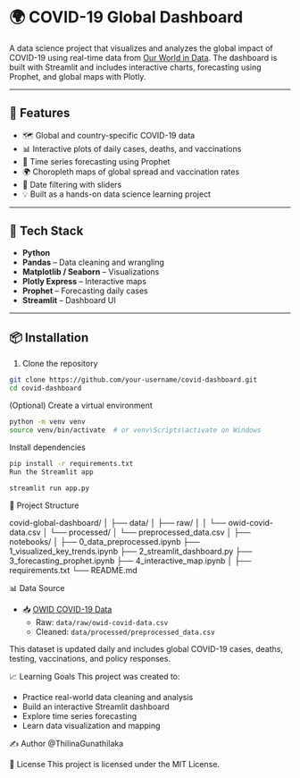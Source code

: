 # 🌍 COVID-19 Global Dashboard

A data science project that visualizes and analyzes the global impact of COVID-19 using real-time data from [Our World in Data](https://ourworldindata.org/coronavirus). The dashboard is built with Streamlit and includes interactive charts, forecasting using Prophet, and global maps with Plotly.

---

## 📌 Features

- 🗺️ Global and country-specific COVID-19 data
- 📊 Interactive plots of daily cases, deaths, and vaccinations
- 🔮 Time series forecasting using Prophet
- 🌍 Choropleth maps of global spread and vaccination rates
- 📅 Date filtering with sliders
- 💡 Built as a hands-on data science learning project

---

## 🧰 Tech Stack

- **Python**
- **Pandas** – Data cleaning and wrangling
- **Matplotlib / Seaborn** – Visualizations
- **Plotly Express** – Interactive maps
- **Prophet** – Forecasting daily cases
- **Streamlit** – Dashboard UI

---

## 📦 Installation

1. Clone the repository

```bash
git clone https://github.com/your-username/covid-dashboard.git
cd covid-dashboard
```
(Optional) Create a virtual environment

```bash
python -m venv venv
source venv/bin/activate  # or venv\Scripts\activate on Windows
```
Install dependencies

```bash
pip install -r requirements.txt
Run the Streamlit app
```

```bash
streamlit run app.py
```
📁 Project Structure

covid-global-dashboard/
│
├── data/
│   ├── raw/
│   │   └── owid-covid-data.csv
│   └── processed/
│       └── preprocessed_data.csv
│
├── notebooks/
│   ├── 0_data_preprocessed.ipynb
├── 1_visualized_key_trends.ipynb
├── 2_streamlit_dashboard.py
├── 3_forecasting_prophet.ipynb
├── 4_interactive_map.ipynb
│
├── requirements.txt
└── README.md

📊 Data Source
- 📥 [OWID COVID-19 Data](https://github.com/owid/covid-19-data/tree/master/public/data)  
  - Raw: `data/raw/owid-covid-data.csv`  
  - Cleaned: `data/processed/preprocessed_data.csv`

This dataset is updated daily and includes global COVID-19 cases, deaths, testing, vaccinations, and policy responses.

📈 Learning Goals
This project was created to:

- Practice real-world data cleaning and analysis
- Build an interactive Streamlit dashboard
- Explore time series forecasting
- Learn data visualization and mapping

✍️ Author
@ThilinaGunathilaka

📃 License
This project is licensed under the MIT License.
